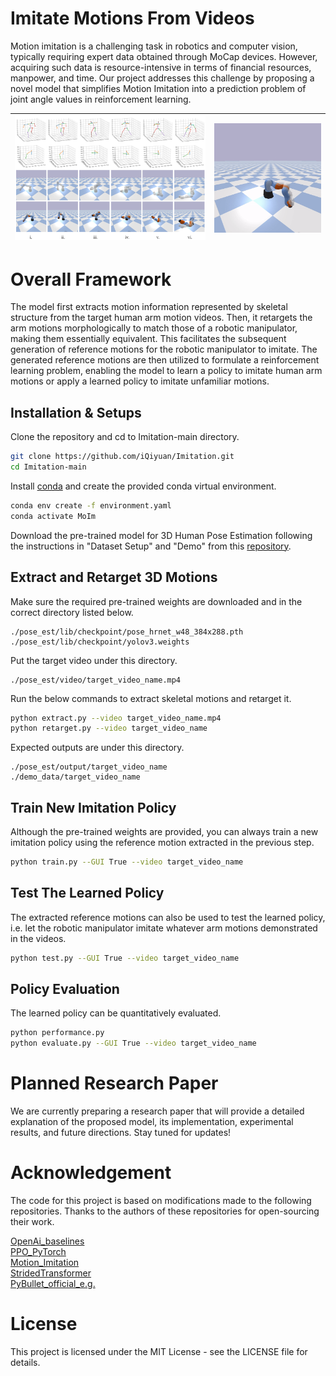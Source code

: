 # Imitate Motions From Videos
Motion imitation is a challenging task in robotics and computer vision, typically requiring expert data obtained through MoCap devices. However, acquiring such data is resource-intensive in terms of financial resources, manpower, and time. Our project addresses this challenge by proposing a novel model that simplifies Motion Imitation into a prediction problem of joint angle values in reinforcement learning.

| ![details](figure/demo.png) | ![example](figure/example.gif) |
| --------------------------- | ------------------------------ |

# Overall Framework
The model first extracts motion information represented by skeletal structure from the target human arm motion videos. Then, it retargets the arm motions morphologically to match those of a robotic manipulator, making them essentially equivalent. This facilitates the subsequent generation of reference motions for the robotic manipulator to imitate. The generated reference motions are then utilized to formulate a reinforcement learning problem, enabling the model to learn a policy to imitate human arm motions or apply a learned policy to imitate unfamiliar motions.

## Installation & Setups
Clone the repository and cd to Imitation-main directory.
```bash
git clone https://github.com/iQiyuan/Imitation.git
cd Imitation-main
```
Install [conda](https://www.anaconda.com/) and create the provided conda virtual environment.
```bash
conda env create -f environment.yaml
conda activate MoIm
```
Download the pre-trained model for 3D Human Pose Estimation following the instructions in "Dataset Setup" and "Demo" from this [repository](https://github.com/Vegetebird/StridedTransformer-Pose3D).

## Extract and Retarget 3D Motions
Make sure the required pre-trained weights are downloaded and in the correct directory listed below.
```
./pose_est/lib/checkpoint/pose_hrnet_w48_384x288.pth
./pose_est/lib/checkpoint/yolov3.weights
```

Put the target video under this directory.
```
./pose_est/video/target_video_name.mp4 
```
Run the below commands to extract skeletal motions and retarget it.
```bash
python extract.py --video target_video_name.mp4
python retarget.py --video target_video_name
```
Expected outputs are under this directory.
```
./pose_est/output/target_video_name
./demo_data/target_video_name
```

## Train New Imitation Policy
Although the pre-trained weights are provided, you can always train a new imitation policy using the reference motion extracted in the previous step.
```bash
python train.py --GUI True --video target_video_name
```

## Test The Learned Policy
The extracted reference motions can also be used to test the learned policy, i.e. let the robotic manipulator imitate whatever arm motions demonstrated in the videos.
```bash
python test.py --GUI True --video target_video_name
```

## Policy Evaluation
The learned policy can be quantitatively evaluated.
```bash
python performance.py
python evaluate.py --GUI True --video target_video_name
```

# Planned Research Paper
We are currently preparing a research paper that will provide a detailed explanation of the proposed model, its implementation, experimental results, and future directions. Stay tuned for updates!

# Acknowledgement
The code for this project is based on modifications made to the following repositories. Thanks to the authors of these repositories for open-sourcing their work.

[OpenAi_baselines](https://github.com/openai/baselines)  
[PPO_PyTorch](https://github.com/nikhilbarhate99/PPO-PyTorch)  
[Motion_Imitation](https://github.com/erwincoumans/motion_imitation)  
[StridedTransformer](https://github.com/Vegetebird/StridedTransformer-Pose3D)  
[PyBullet_official_e.g.](https://github.com/bulletphysics/bullet3/tree/master)

# License
This project is licensed under the MIT License - see the LICENSE file for details.